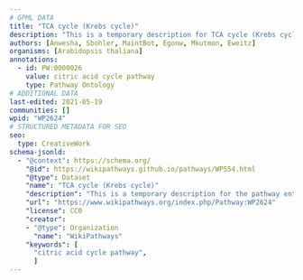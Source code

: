 ```yaml
---
# GPML DATA
title: "TCA cycle (Krebs cycle)"
description: "This is a temporary description for TCA cycle (Krebs cycle)"
authors: [Anwesha, Sbohler, MaintBot, Egonw, Mkutmon, Eweitz]
organisms: [Arabidopsis thaliana]
annotations:
  - id: PW:0000026
    value: citric acid cycle pathway
    type: Pathway Ontology
# ADDITIONAL DATA
last-edited: 2021-05-19
communities: []
wpid: "WP2624"
# STRUCTURED METADATA FOR SEO
seo:
  type: CreativeWork
schema-jsonld:
  - "@context": https://schema.org/
    "@id": https://wikipathways.github.io/pathways/WP554.html
    "@type": Dataset
    "name": "TCA cycle (Krebs cycle)"
    "description": "This is a temporary description for the pathway entitled: TCA cycle (Krebs cycle)"
    "url": "https://www.wikipathways.org/index.php/Pathway:WP2624"
    "license": CC0
    "creator":
    - "@type": Organization
      "name": "WikiPathways"
    "keywords": [
      "citric acid cycle pathway",
      ]
---
```

